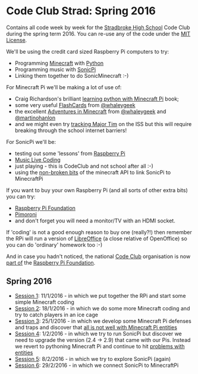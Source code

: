 # Code Club Strad: Spring 2016
Contains all code week by week for the [Stradbroke High School](http://www.stradbrokehigh.co.uk/) Code Club during the spring term 2016. You can re-use any of the code under the [MIT License](LICENSE.md).

We'll be using the credit card sized Raspberry Pi computers to try:
 * Programming [Minecraft](http://pi.minecraft.net/) with [Python](http://www.stuffaboutcode.com/p/minecraft.html)
 * Programming music with [SonicPi](http://sonic-pi.net/)
 * Linking them together to do SonicMinecraft :-)

For Minecraft Pi we'll be making a lot of use of:
 * Craig Richardson's brilliant [learning python with Minecraft Pi](https://www.raspberrypi.org/blog/learning-python-using-codecademy/) book;
 * some very useful [FlashCards](http://blog.whaleygeek.co.uk/wp-content/uploads/2013/06/minecraftPi-flashcards.pdf) from [@whaleygeek](https://twitter.com/whaleygeek)
 * the excellent [Adventures in Minecraft](http://www.stuffaboutcode.com/p/adventures-in-minecraft.html) from [@whaleygeek](https://twitter.com/whaleygeek) and [@martinohanlon](https://twitter.com/martinohanlon)
 * and we might even try [tracking Major Tim](https://damianmooney.wordpress.com/2016/02/16/raspberry-pi-minecraft-iss-tracker/) on the ISS but this will require breaking through the school internet barriers!

For SonicPi we'll be:
 * testing out some 'lessons' from [Raspberry Pi](https://www.raspberrypi.org/learning/sonic-pi-lessons/lessons/)
 * [Music Live Coding](http://www.sonicpiliveandcoding.com/)
 * just playing - this is CodeClub and not school after all :-)
 * using the [non-broken bits](MinecraftPi_entity_issues.md) of the minecraft API to link SonicPi to MinecraftPi

If you want to buy your own Raspberry Pi (and all sorts of other extra bits) you can try:
 * [Raspberry Pi Foundation](https://www.raspberrypi.org/products/)
 * [Pimoroni](https://shop.pimoroni.com/collections/raspberry-pi)
 * and don't forget you will need a monitor/TV with an HDMI socket.

If 'coding' is not a good enough reason to buy one (really?!) then remember the RPi will run a version of [LibreOffice](http://www.raspberryconnect.com/officesoftware/item/125-libreoffice-raspberry-pi) (a close relative of OpenOffice) so you can do 'ordinary' homework too :-)

And in case you hadn't noticed, the national [Code Club](https://www.codeclub.org.uk/) organisation is now [part of](https://www.raspberrypi.org/blog/putting-a-code-club-in-every-community/) the [Raspberry Pi Foundation](https://www.raspberrypi.org).

## Spring 2016
 * [Session 1](2016_01_11_session_1): 11/1/2016 - in which we put together the RPi and start some simple Minecraft coding
 * [Session 2](2016_01_18_session_2): 18/1/2016 - in which we do some more Minecraft coding and try to catch players in an ice cage
 * [Session 3](2016_01_25_session_3): 25/1/2016 - in which we develop some Minecraft Pi defenses and traps and discover that [all is not well with Minecraft Pi entities](MinecraftPi_entity_issues.md)
 * [Session 4](2016_02_01_session_4): 1/2/2016 - in which we try to run SonicPi but discover we need to upgrade the version (2.4 -> 2.9) that came with our Pis. Instead we revert to pythoning Minecraft Pi and continue to hit [problems with entities](MinecraftPi_entity_issues.md)
 * [Session 5](2016_02_08_session_5): 8/2/2016 - in which we try to explore SonicPi (again)
 * [Session 6](2016_02_29_session_6): 29/2/2016 - in which we connect SonicPi to MinecraftPi


